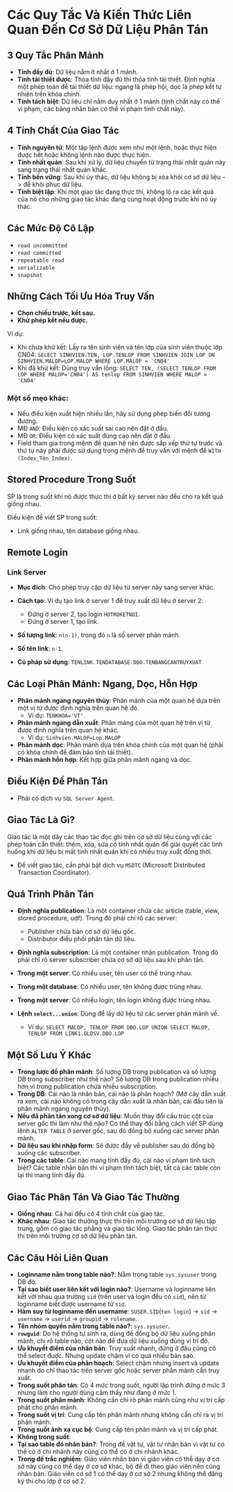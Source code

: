 # Các Quy Tắc Và Kiến Thức Liên Quan Đến Cơ Sở Dữ Liệu Phân Tán

## 3 Quy Tắc Phân Mảnh

- **Tính đầy đủ**: Dữ liệu nằm ít nhất ở 1 mảnh.
- **Tính tái thiết được**: Thỏa tính đầy đủ thì thỏa tính tái thiết. Định nghĩa một phép toán để tái thiết dữ liệu: ngang là phép hội, dọc là phép kết tự nhiên trên khóa chính.
- **Tính tách biệt**: Dữ liệu chỉ nằm duy nhất ở 1 mảnh (tính chất này có thể vi phạm, các bảng nhân bản có thể vi phạm tính chất này).

## 4 Tính Chất Của Giao Tác

- **Tính nguyên tử**: Một tập lệnh được xem như một lệnh, hoặc thực hiện được hết hoặc không lệnh nào được thực hiện.
- **Tính nhất quán**: Sau khi xử lý, dữ liệu chuyển từ trạng thái nhất quán này sang trạng thái nhất quán khác.
- **Tính bền vững**: Sau khi ủy thác, dữ liệu không bị xóa khỏi cơ sở dữ liệu -> để khôi phục dữ liệu.
- **Tính biệt lập**: Khi một giao tác đang thực thi, không lộ ra các kết quả của nó cho những giao tác khác đang cùng hoạt động trước khi nó ủy thác.

## Các Mức Độ Cô Lập

- `read uncommitted`
- `read committed`
- `repeatable read`
- `serializable`
- `snapshot`

## Những Cách Tối Ưu Hóa Truy Vấn

- **Chọn chiếu trước, kết sau.**
- **Khử phép kết nếu được.**

Ví dụ:

- Khi chưa khử kết: Lấy ra tên sinh viên và tên lớp của sinh viên thuộc lớp CN04: `SELECT SINHVIEN.TEN, LOP.TENLOP FROM SINHVIEN JOIN LOP ON SINHVIEN.MALOP=LOP.MALOP WHERE LOP.MALOP = 'CN04'`
- Khi đã khử kết: Dùng truy vấn lồng: `SELECT TEN, (SELECT TENLOP FROM LOP WHERE MALOP='CN04') AS tenlop FROM SINHVIEN WHERE MALOP = 'CN04'`

### Một số mẹo khác:

- Nếu điều kiện xuất hiện nhiều lần, hãy sử dụng phép biến đổi tương đương.
- MĐ `AND`: Điều kiện có xác suất sai cao nên đặt ở đầu.
- MĐ `OR`: Điều kiện có xác suất đúng cao nên đặt ở đầu.
- Field tham gia trong mệnh đề quan hệ nên được sắp xếp thứ tự trước và thứ tự này phải được sử dụng trong mệnh đề truy vấn với mệnh đề `WITH (Index_Tên_Index)`.

## Stored Procedure Trong Suốt

SP là trong suốt khi nó được thực thi ở bất kỳ server nào đều cho ra kết quả giống nhau.

Điều kiện để viết SP trong suốt:

- Link giống nhau, tên database giống nhau.

## Remote Login

### Link Server

- **Mục đích**: Cho phép truy cập dữ liệu từ server này sang server khác.
- **Cách tạo**: Ví dụ tạo link ở server 1 để truy xuất dữ liệu ở server 2:

  - Đứng ở server 2, tạo login `HOTROKETNOI`.
  - Đứng ở server 1, tạo link.

- **Số lượng link**: `n(n-1)`, trong đó `n` là số server phân mảnh.
- **Số tên link**: `n-1`.

- **Cú pháp sử dụng**: `TENLINK.TENDATABASE.DBO.TENBANGCANTRUYXUAT`

## Các Loại Phân Mảnh: Ngang, Dọc, Hỗn Hợp

- **Phân mảnh ngang nguyên thủy**: Phân mảnh của một quan hệ dựa trên một vị từ được định nghĩa trên quan hệ đó.
  - Ví dụ: `TENKHOA='VT'`
- **Phân mảnh ngang dẫn xuất**: Phân mảng của một quan hệ trên vị từ được định nghĩa trên quan hệ khác.
  - Ví dụ: `Sinhvien.MALOP=Lop.MALOP`
- **Phân mảnh dọc**: Phân mảnh dựa trên khóa chính của một quan hệ (phải có khóa chính để đảm bảo tính tái thiết).
- **Phân mảnh hỗn hợp**: Kết hợp giữa phân mảnh ngang và dọc.

## Điều Kiện Để Phân Tán

- Phải có dịch vụ `SQL Server Agent`.

## Giao Tác Là Gì?

Giao tác là một dãy các thao tác đọc ghi trên cơ sở dữ liệu cùng với các phép toán cần thiết: thêm, xóa, sửa có tính nhất quán để giải quyết các tình huống khi dữ liệu bị mất tính nhất quán khi có nhiều truy xuất đồng thời.

- Để viết giao tác, cần phải bật dịch vụ `MSDTC` (Microsoft Distributed Transaction Coordinator).

## Quá Trình Phân Tán

- **Định nghĩa publication**: Là một container chứa các article (table, view, stored procedure, udf). Trong đó phải chỉ rõ các server:
  - Publisher chứa bản cơ sở dữ liệu gốc.
  - Distributor điều phối phân tán dữ liệu.
- **Định nghĩa subscription**: Là một container nhận publication. Trong đó phải chỉ rõ server subscriber chứa cơ sở dữ liệu sau khi phân tán.

- **Trong một server**: Có nhiều user, tên user có thể trùng nhau.
- **Trong một database**: Có nhiều user, tên không được trùng nhau.
- **Trong một server**: Có nhiều login, tên login không được trùng nhau.

- **Lệnh `select...union`**: Dùng để lấy dữ liệu từ các server phân mảnh về.
  - Ví dụ: `SELECT MALOP, TENLOP FROM DBO.LOP UNION SELECT MALOP, TENLOP FROM LINK1.QLDSV.DBO.LOP`

## Một Số Lưu Ý Khác

- **Trong lược đồ phân mảnh**: Số lượng DB trong publication và số lượng DB trong subscriber như thế nào? Số lượng DB trong publication nhiều hơn vì trong publication chứa nhiều subscription.
- **Trong DB**: Cái nào là nhân bản, cái nào là phân hoạch? (Mở cây dẫn xuất ra xem, cái nào không có trong cây dẫn xuất là nhân bản, cái đầu tiên là phân mảnh ngang nguyên thủy).
- **Nếu đã phân tán xong cơ sở dữ liệu**: Muốn thay đổi cấu trúc cột của server gốc thì làm như thế nào? Có thể thay đổi bằng cách viết SP dùng lệnh `ALTER TABLE` ở server gốc, sau đó đồng bộ xuống các server phân mảnh.
- **Dữ liệu sau khi nhập form**: Sẽ được đẩy về publisher sau đó đồng bộ xuống các subscriber.
- **Trong các table**: Cái nào mang tính đầy đủ, cái nào vi phạm tính tách biệt? Các table nhân bản thì vi phạm tính tách biệt, tất cả các table còn lại thì mang tính đầy đủ.

## Giao Tác Phân Tán Và Giao Tác Thường

- **Giống nhau**: Cả hai đều có 4 tính chất của giao tác.
- **Khác nhau**: Giao tác thường thực thi trên môi trường cơ sở dữ liệu tập trung, gồm có giao tác phẳng và giao tác lồng. Giao tác phân tán thực thi trên môi trường cơ sở dữ liệu phân tán.

## Các Câu Hỏi Liên Quan

- **Loginname nằm trong table nào?**: Nằm trong table `sys.sysuser` trong DB đó.
- **Tại sao biết user liên kết với login nào?**: Username và loginname liên kết với nhau qua trường `sid` (trên user và login đều có `sid`), nên từ loginname biết được username từ `sid`.
- **Hàm suy từ loginname đến username**: `SUSER.SID`(`ten login`) -> `sid` -> `username` -> `userid` -> `groupid` -> `rolename`.
- **Tên nhóm quyền nằm trong table nào?**: `sys.sysuser`.
- **`rowguid`**: Do hệ thống tự sinh ra, dùng để đồng bộ dữ liệu xuống phân mảnh, chỉ rõ table nào, cột nào để đưa dữ liệu xuống đúng vị trí đó.
- **Ưu khuyết điểm của nhân bản**: Truy xuất nhanh, đứng ở đâu cũng có thể select được. Nhưng update chậm vì có quá nhiều bản sao.
- **Ưu khuyết điểm của phân hoạch**: Select chậm nhưng insert và update nhanh do chỉ thao tác trên server gốc hoặc server phân mảnh cần truy xuất.
- **Trong suốt phân tán**: Có 4 mức trong suốt, người lập trình đứng ở mức 3 nhưng làm cho người dùng cảm thấy như đang ở mức 1.
- **Trong suốt phân mảnh**: Không cần chỉ rõ phân mảnh cũng như vị trí cấp phát cho phân mảnh.
- **Trong suốt vị trí**: Cung cấp tên phân mảnh nhưng không cần chỉ ra vị trí phân mảnh.
- **Trong suốt ánh xạ cục bộ**: Cung cấp tên phân mảnh và vị trí cấp phát.
- **Không trong suốt**.
- **Tại sao table đó nhân bản?**: Trong đề vật tư, vật tư nhân bản vì vật tư có thể có ở chi nhánh này cũng có thể có ở chi nhánh khác.
- **Trong đề trắc nghiệm**: Giáo viên nhân bản vì giáo viên có thể dạy ở cơ sở này cũng có thể dạy ở cơ sở khác, bộ đề đi theo giáo viên nên cũng nhân bản. Giáo viên cơ sở 1 có thể dạy ở cơ sở 2 nhưng không thể đăng ký thi cho lớp ở cơ sở 2.
